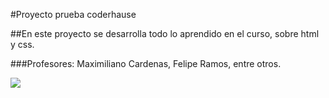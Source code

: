#Proyecto prueba coderhause

##En este proyecto se desarrolla todo lo aprendido en el curso, sobre html y css.

###Profesores: Maximiliano Cardenas, Felipe Ramos, entre otros.

![](https://www.campusmvp.es/catalogo/repository/product/Curso-online-HTML-CSS.png)